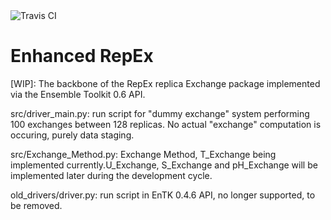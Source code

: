 
<img src="https://travis-ci.org/SrinivasMushnoori/RepEx_3.0.svg?branch=master" alt="Travis CI"/>

# Enhanced RepEx

[WIP]: The backbone of the RepEx replica Exchange package implemented via the Ensemble Toolkit 0.6 API.


src/driver_main.py: run script for "dummy exchange" system performing 100 exchanges between 128 replicas. No actual "exchange" computation is occuring, purely data staging.


src/Exchange_Method.py: Exchange Method, T_Exchange being implemented currently.U_Exchange, S_Exchange and pH_Exchange will be implemented later during the development cycle. 



old_drivers/driver.py: run script in EnTK 0.4.6 API, no longer supported, to be removed.
